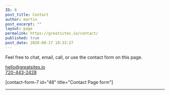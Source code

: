 ```yaml
---
ID: 8
post_title: Contact
author: martin
post_excerpt: ""
layout: page
permalink: https://greatsites.io/contact/
published: true
post_date: 2020-08-17 18:33:27
---
```

<!-- wp:paragraph -->
<p>Feel free to chat, email, call, or use the contact form on this page. </p>
<!-- /wp:paragraph -->

<!-- wp:paragraph -->
<p><a href="mailto:hello@greatsites.io">hello@greatsites.io</a><br><a href="tel:+1-720-443-2428">720-443-2428</a></p>
<!-- /wp:paragraph -->

<!-- wp:paragraph -->
<p>[contact-form-7 id="48" title="Contact Page form"]</p>
<!-- /wp:paragraph -->

<!-- wp:separator -->
<hr class="wp-block-separator"/>
<!-- /wp:separator -->